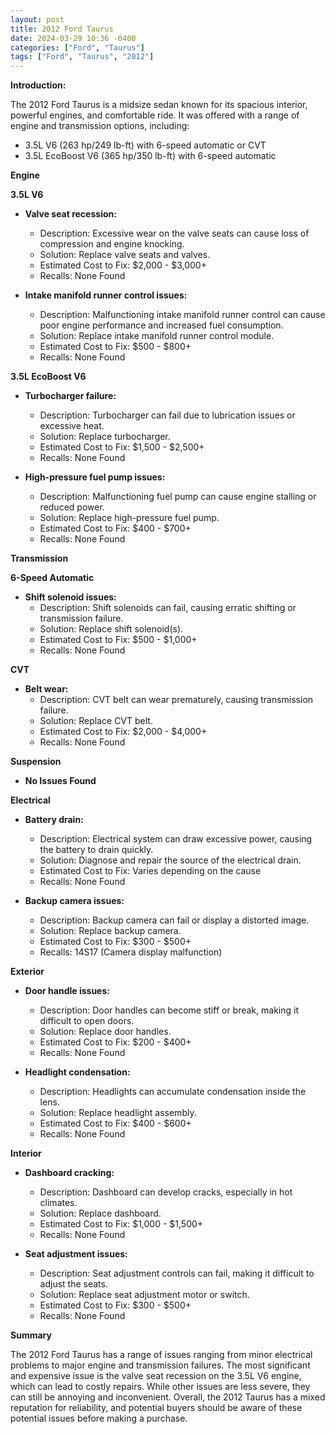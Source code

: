 ```yaml
---
layout: post
title: 2012 Ford Taurus
date: 2024-03-29 10:36 -0400
categories: ["Ford", "Taurus"]
tags: ["Ford", "Taurus", "2012"]
---
```

**Introduction:**

The 2012 Ford Taurus is a midsize sedan known for its spacious interior, powerful engines, and comfortable ride. It was offered with a range of engine and transmission options, including:

- 3.5L V6 (263 hp/249 lb-ft) with 6-speed automatic or CVT
- 3.5L EcoBoost V6 (365 hp/350 lb-ft) with 6-speed automatic

**Engine**

**3.5L V6**

- **Valve seat recession:**
    - Description: Excessive wear on the valve seats can cause loss of compression and engine knocking.
    - Solution: Replace valve seats and valves.
    - Estimated Cost to Fix: $2,000 - $3,000+
    - Recalls: None Found

- **Intake manifold runner control issues:**
    - Description: Malfunctioning intake manifold runner control can cause poor engine performance and increased fuel consumption.
    - Solution: Replace intake manifold runner control module.
    - Estimated Cost to Fix: $500 - $800+
    - Recalls: None Found

**3.5L EcoBoost V6**

- **Turbocharger failure:**
    - Description: Turbocharger can fail due to lubrication issues or excessive heat.
    - Solution: Replace turbocharger.
    - Estimated Cost to Fix: $1,500 - $2,500+
    - Recalls: None Found

- **High-pressure fuel pump issues:**
    - Description: Malfunctioning fuel pump can cause engine stalling or reduced power.
    - Solution: Replace high-pressure fuel pump.
    - Estimated Cost to Fix: $400 - $700+
    - Recalls: None Found

**Transmission**

**6-Speed Automatic**

- **Shift solenoid issues:**
    - Description: Shift solenoids can fail, causing erratic shifting or transmission failure.
    - Solution: Replace shift solenoid(s).
    - Estimated Cost to Fix: $500 - $1,000+
    - Recalls: None Found

**CVT**

- **Belt wear:**
    - Description: CVT belt can wear prematurely, causing transmission failure.
    - Solution: Replace CVT belt.
    - Estimated Cost to Fix: $2,000 - $4,000+
    - Recalls: None Found

**Suspension**

- **No Issues Found**

**Electrical**

- **Battery drain:**
    - Description: Electrical system can draw excessive power, causing the battery to drain quickly.
    - Solution: Diagnose and repair the source of the electrical drain.
    - Estimated Cost to Fix: Varies depending on the cause
    - Recalls: None Found

- **Backup camera issues:**
    - Description: Backup camera can fail or display a distorted image.
    - Solution: Replace backup camera.
    - Estimated Cost to Fix: $300 - $500+
    - Recalls: 14S17 (Camera display malfunction)

**Exterior**

- **Door handle issues:**
    - Description: Door handles can become stiff or break, making it difficult to open doors.
    - Solution: Replace door handles.
    - Estimated Cost to Fix: $200 - $400+
    - Recalls: None Found

- **Headlight condensation:**
    - Description: Headlights can accumulate condensation inside the lens.
    - Solution: Replace headlight assembly.
    - Estimated Cost to Fix: $400 - $600+
    - Recalls: None Found

**Interior**

- **Dashboard cracking:**
    - Description: Dashboard can develop cracks, especially in hot climates.
    - Solution: Replace dashboard.
    - Estimated Cost to Fix: $1,000 - $1,500+
    - Recalls: None Found

- **Seat adjustment issues:**
    - Description: Seat adjustment controls can fail, making it difficult to adjust the seats.
    - Solution: Replace seat adjustment motor or switch.
    - Estimated Cost to Fix: $300 - $500+
    - Recalls: None Found

**Summary**

The 2012 Ford Taurus has a range of issues ranging from minor electrical problems to major engine and transmission failures. The most significant and expensive issue is the valve seat recession on the 3.5L V6 engine, which can lead to costly repairs. While other issues are less severe, they can still be annoying and inconvenient. Overall, the 2012 Taurus has a mixed reputation for reliability, and potential buyers should be aware of these potential issues before making a purchase.
